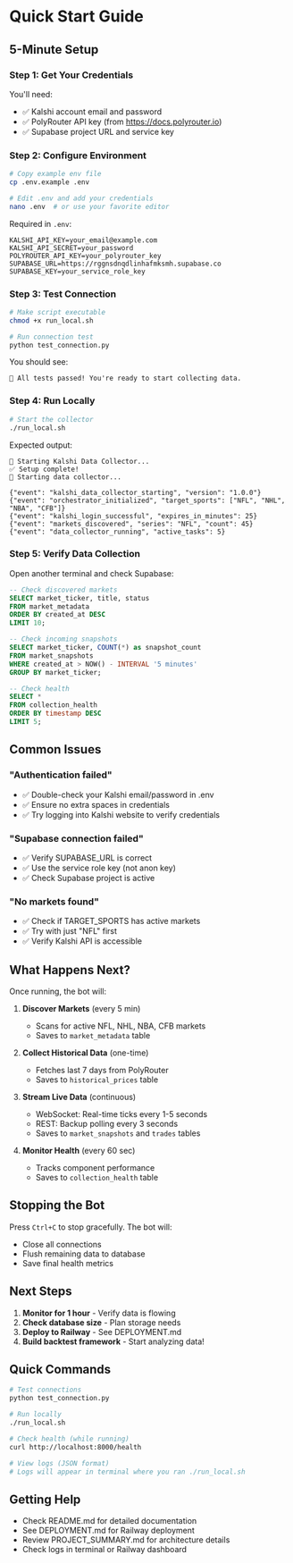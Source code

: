 # Quick Start Guide

## 5-Minute Setup

### Step 1: Get Your Credentials

You'll need:
- ✅ Kalshi account email and password
- ✅ PolyRouter API key (from https://docs.polyrouter.io)
- ✅ Supabase project URL and service key

### Step 2: Configure Environment

```bash
# Copy example env file
cp .env.example .env

# Edit .env and add your credentials
nano .env  # or use your favorite editor
```

Required in `.env`:
```env
KALSHI_API_KEY=your_email@example.com
KALSHI_API_SECRET=your_password
POLYROUTER_API_KEY=your_polyrouter_key
SUPABASE_URL=https://rggnsdnqdlinhafmksmh.supabase.co
SUPABASE_KEY=your_service_role_key
```

### Step 3: Test Connection

```bash
# Make script executable
chmod +x run_local.sh

# Run connection test
python test_connection.py
```

You should see:
```
🎉 All tests passed! You're ready to start collecting data.
```

### Step 4: Run Locally

```bash
# Start the collector
./run_local.sh
```

Expected output:
```
🚀 Starting Kalshi Data Collector...
✅ Setup complete!
🎯 Starting data collector...

{"event": "kalshi_data_collector_starting", "version": "1.0.0"}
{"event": "orchestrator_initialized", "target_sports": ["NFL", "NHL", "NBA", "CFB"]}
{"event": "kalshi_login_successful", "expires_in_minutes": 25}
{"event": "markets_discovered", "series": "NFL", "count": 45}
{"event": "data_collector_running", "active_tasks": 5}
```

### Step 5: Verify Data Collection

Open another terminal and check Supabase:

```sql
-- Check discovered markets
SELECT market_ticker, title, status
FROM market_metadata
ORDER BY created_at DESC
LIMIT 10;

-- Check incoming snapshots
SELECT market_ticker, COUNT(*) as snapshot_count
FROM market_snapshots
WHERE created_at > NOW() - INTERVAL '5 minutes'
GROUP BY market_ticker;

-- Check health
SELECT *
FROM collection_health
ORDER BY timestamp DESC
LIMIT 5;
```

## Common Issues

### "Authentication failed"
- ✅ Double-check your Kalshi email/password in .env
- ✅ Ensure no extra spaces in credentials
- ✅ Try logging into Kalshi website to verify credentials

### "Supabase connection failed"
- ✅ Verify SUPABASE_URL is correct
- ✅ Use the service role key (not anon key)
- ✅ Check Supabase project is active

### "No markets found"
- ✅ Check if TARGET_SPORTS has active markets
- ✅ Try with just "NFL" first
- ✅ Verify Kalshi API is accessible

## What Happens Next?

Once running, the bot will:

1. **Discover Markets** (every 5 min)
   - Scans for active NFL, NHL, NBA, CFB markets
   - Saves to `market_metadata` table

2. **Collect Historical Data** (one-time)
   - Fetches last 7 days from PolyRouter
   - Saves to `historical_prices` table

3. **Stream Live Data** (continuous)
   - WebSocket: Real-time ticks every 1-5 seconds
   - REST: Backup polling every 3 seconds
   - Saves to `market_snapshots` and `trades` tables

4. **Monitor Health** (every 60 sec)
   - Tracks component performance
   - Saves to `collection_health` table

## Stopping the Bot

Press `Ctrl+C` to stop gracefully. The bot will:
- Close all connections
- Flush remaining data to database
- Save final health metrics

## Next Steps

1. **Monitor for 1 hour** - Verify data is flowing
2. **Check database size** - Plan storage needs
3. **Deploy to Railway** - See DEPLOYMENT.md
4. **Build backtest framework** - Start analyzing data!

## Quick Commands

```bash
# Test connections
python test_connection.py

# Run locally
./run_local.sh

# Check health (while running)
curl http://localhost:8000/health

# View logs (JSON format)
# Logs will appear in terminal where you ran ./run_local.sh
```

## Getting Help

- Check README.md for detailed documentation
- See DEPLOYMENT.md for Railway deployment
- Review PROJECT_SUMMARY.md for architecture details
- Check logs in terminal or Railway dashboard
